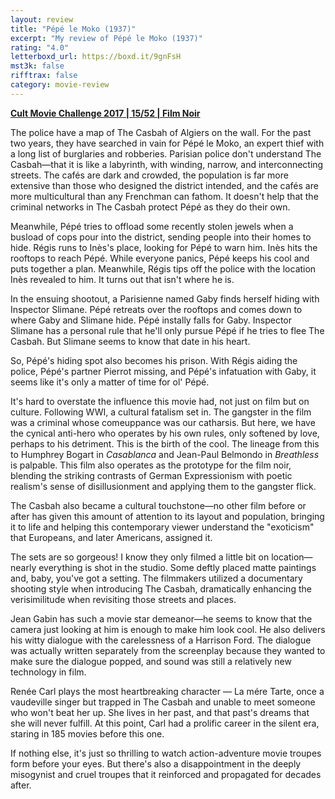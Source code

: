 ```yaml
---
layout: review
title: "Pépé le Moko (1937)"
excerpt: "My review of Pépé le Moko (1937)"
rating: "4.0"
letterboxd_url: https://boxd.it/9gnFsH
mst3k: false
rifftrax: false
category: movie-review
---
```


<b><a href="https://boxd.it/q7TYk/detail" target="_blank" rel="noopener">Cult Movie Challenge 2017 | 15/52 | Film Noir</a></b>

The police have a map of The Casbah of Algiers on the wall. For the past two years, they have searched in vain for Pépé le Moko, an expert thief with a long list of burglaries and robberies. Parisian police don't understand The Casbah—that it is like a labyrinth, with winding, narrow, and interconnecting streets. The cafés are dark and crowded, the population is far more extensive than those who designed the district intended, and the cafés are more multicultural than any Frenchman can fathom. It doesn't help that the criminal networks in The Casbah protect Pépé as they do their own.

Meanwhile, Pépé tries to offload some recently stolen jewels when a busload of cops pour into the district, sending people into their homes to hide. Régis runs to Inès's place, looking for Pépé to warn him. Inès hits the rooftops to reach Pépé. While everyone panics, Pépé keeps his cool and puts together a plan. Meanwhile, Régis tips off the police with the location Inès revealed to him. It turns out that isn't where he is.

In the ensuing shootout, a Parisienne named Gaby finds herself hiding with Inspector Slimane. Pépé retreats over the rooftops and comes down to where Gaby and Slimane hide. Pépé instally falls for Gaby. Inspector Slimane has a personal rule that he'll only pursue Pépé if he tries to flee The Casbah. But Slimane seems to know that date in his heart.

So, Pépé's hiding spot also becomes his prison. With Régis aiding the police, Pépé's partner Pierrot missing, and Pépé's infatuation with Gaby, it seems like it's only a matter of time for ol' Pépé.

It's hard to overstate the influence this movie had, not just on film but on culture. Following WWI, a cultural fatalism set in. The gangster in the film was a criminal whose comeuppance was our catharsis. But here, we have the cynical anti-hero who operates by his own rules, only softened by love, perhaps to his detriment. This is the birth of the cool. The lineage from this to Humphrey Bogart in <i>Casablanca</i> and Jean-Paul Belmondo in <i>Breathless</i> is palpable. This film also operates as the prototype for the film noir, blending the striking contrasts of German Expressionism with poetic realism's sense of disillusionment and applying them to the gangster flick.

The Casbah also became a cultural touchstone—no other film before or after has given this amount of attention to its layout and population, bringing it to life and helping this contemporary viewer understand the "exoticism" that Europeans, and later Americans, assigned it.

The sets are so gorgeous! I know they only filmed a little bit on location—nearly everything is shot in the studio. Some deftly placed matte paintings and, baby, you've got a setting. The filmmakers utilized a documentary shooting style when introducing The Casbah, dramatically enhancing the verisimilitude when revisiting those streets and places.

Jean Gabin has such a movie star demeanor—he seems to know that the camera just looking at him is enough to make him look cool. He also delivers his witty dialogue with the carelessness of a Harrison Ford. The dialogue was actually written separately from the screenplay because they wanted to make sure the dialogue popped, and sound was still a relatively new technology in film.

Renée Carl plays the most heartbreaking character — La mére Tarte, once a vaudeville singer but trapped in The Casbah and unable to meet someone who won't beat her up. She lives in her past, and that past's dreams that she will never fulfill. At this point, Carl had a prolific career in the silent era, staring in 185 movies before this one.

If nothing else, it's just so thrilling to watch action-adventure movie troupes form before your eyes. But there's also a disappointment in the deeply misogynist and cruel troupes that it reinforced and propagated for decades after.
